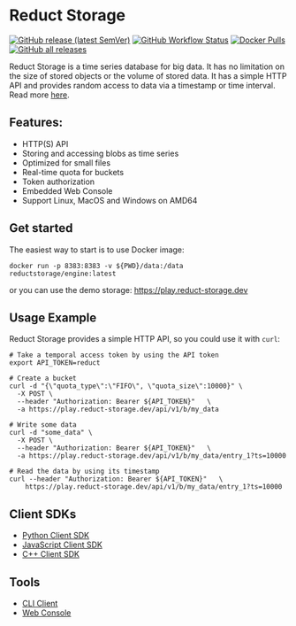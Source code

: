 # Reduct Storage

[![GitHub release (latest SemVer)](https://img.shields.io/github/v/release/reduct-storage/reduct-storage)](https://github.com/reduct-storage/reduct-storage/releases/latest)
[![GitHub Workflow Status](https://img.shields.io/github/workflow/status/reduct-storage/reduct-storage/ci)](https://github.com/reduct-storage/reduct-storage/actions)
[![Docker Pulls](https://img.shields.io/docker/pulls/reductstorage/engine)](https://hub.docker.com/r/reductstorage/engine)
[![GitHub all releases](https://img.shields.io/github/downloads/reduct-storage/reduct-storage/total)](https://github.com/reduct-storage/reduct-storage/releases/latest)

Reduct Storage is a time series database for big data. It has no limitation on the size of stored objects or the volume
of stored data. It has a simple HTTP API and provides random access to data via a timestamp or time interval. Read
more [here](https://docs.reduct-storage.dev/).

## Features:

* HTTP(S) API
* Storing and accessing blobs as time series
* Optimized for small files
* Real-time quota for buckets
* Token authorization
* Embedded Web Console
* Support Linux, MacOS and Windows on AMD64

## Get started

The easiest way to start is to use Docker image:

```shell
docker run -p 8383:8383 -v ${PWD}/data:/data reductstorage/engine:latest
```

or you can use the demo storage: https://play.reduct-storage.dev

## Usage Example

Reduct Storage provides a simple HTTP API, so you could use it with `curl`:

```shell
# Take a temporal access token by using the API token
export API_TOKEN=reduct

# Create a bucket
curl -d "{\"quota_type\":\"FIFO\", \"quota_size\":10000}" \
  -X POST \
  --header "Authorization: Bearer ${API_TOKEN}"   \
  -a https://play.reduct-storage.dev/api/v1/b/my_data

# Write some data
curl -d "some_data" \
  -X POST \
  --header "Authorization: Bearer ${API_TOKEN}"   \
  -a https://play.reduct-storage.dev/api/v1/b/my_data/entry_1?ts=10000

# Read the data by using its timestamp
curl --header "Authorization: Bearer ${API_TOKEN}"   \
    https://play.reduct-storage.dev/api/v1/b/my_data/entry_1?ts=10000
```

## Client SDKs

* [Python Client SDK](https://github.com/reduct-storage/reduct-py)
* [JavaScript Client SDK](https://github.com/reduct-storage/reduct-js)
* [C++ Client SDK](https://github.com/reduct-storage/reduct-cpp)

## Tools

* [CLI Client](https://github.com/reduct-storage/reduct-cli)
* [Web Console](https://github.com/reduct-storage/web-console)
